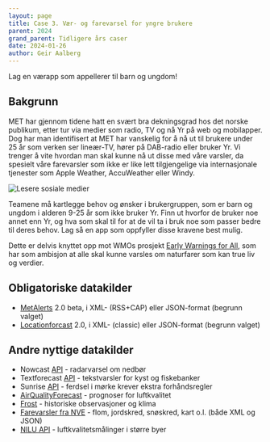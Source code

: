 ```yaml
---
layout: page
title: Case 3. Vær- og farevarsel for yngre brukere
parent: 2024
grand_parent: Tidligere års caser
date: 2024-01-26
author: Geir Aalberg
---
```


Lag en værapp som appellerer til barn og ungdom!

## Bakgrunn

MET har gjennom tidene hatt en svært bra dekningsgrad hos det norske publikum,
etter tur via medier som radio, TV og nå Yr på web og mobilapper. Dog har man
identifisert at MET har vanskelig for å nå ut til brukere under 25
år som verken ser lineær-TV, hører på DAB-radio eller bruker Yr. Vi trenger å
vite hvordan man skal kunne nå ut disse med våre varsler, da spesielt våre
farevarsler som ikke er like lett tilgjengelige via internasjonale tjenester
som Apple Weather, AccuWeather eller Windy.

![Lesere sosiale medier](some.png)

Teamene må kartlegge behov og ønsker i brukergruppen, som er barn og ungdom i
alderen 9-25 år som ikke bruker Yr. Finn ut hvorfor de bruker noe annet enn Yr,
og hva som skal til for at de vil ta i bruk noe som passer bedre til deres
behov. Lag så en app som oppfyller disse kravene best mulig.

Dette er delvis knyttet opp mot WMOs prosjekt [Early Warnings for
All](https://public.wmo.int/en/earlywarningsforall), som har som ambisjon at
alle skal kunne varsles om naturfarer som kan true liv og verdier.

## Obligatoriske datakilder

- [MetAlerts](https://api.met.no/weatherapi/metalerts/2.0/documentation) 2.0 beta, i XML- (RSS+CAP) eller JSON-format (begrunn valget)
- [Locationforcast](https://api.met.no/weatherapi/locationforecast/2.0/documentation) 2.0, i XML- (classic) eller JSON-format (begrunn valget)

## Andre nyttige datakilder

- Nowcast [API](/intro) - radarvarsel om nedbør
- Textforecast [API](/intro) - tekstvarsler for kyst og fiskebanker
- Sunrise [API](/intro) - ferdsel i mørke krever ekstra forhåndsregler
- [AirQualityForecast](https://api.met.no/weatherapi/airqualityforecast/0.1/documentation) - prognoser for luftkvalitet
- [Frost](/frost/) - historiske observasjoner og klima
- [Farevarsler fra NVE](https://api.nve.no/doc/) - flom, jordskred, snøskred, kart o.l. (både XML og JSON)
- [NILU API](https://api.nilu.no/) - luftkvalitetsmålinger i større byer
